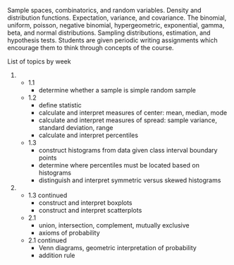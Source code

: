 Sample spaces, combinatorics, and random variables.
Density and distribution functions.
Expectation, variance, and covariance.
The binomial, uniform, poisson, negative binomial, hypergeometric, exponential, gamma, beta, and normal distributions.
Sampling distributions, estimation, and hypothesis tests.
Students are given periodic writing assignments which encourage them to think through concepts of the course.

List of topics by week

1.
    - 1.1
        - determine whether a sample is simple random sample
    - 1.2
        - define statistic
        - calculate and interpret measures of center: mean, median, mode
        - calculate and interpret measures of spread: sample variance, standard deviation, range
        - calculate and interpret percentiles
    - 1.3
        - construct histograms from data given class interval boundary points
        - determine where percentiles must be located based on histograms
        - distinguish and interpret symmetric versus skewed histograms
2. 
    - 1.3 continued
        - construct and interpret boxplots
        - construct and interpret scatterplots
    - 2.1
        - union, intersection, complement, mutually exclusive
        - axioms of probability
    - 2.1 continued
        - Venn diagrams, geometric interpretation of probability
        - addition rule

